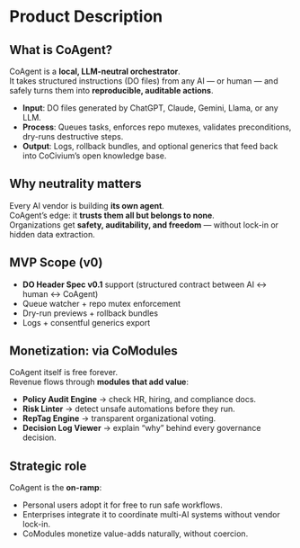 ﻿# Product Description

## What is CoAgent?
CoAgent is a **local, LLM-neutral orchestrator**.  
It takes structured instructions (DO files) from any AI — or human — and safely turns them into **reproducible, auditable actions**.

- **Input**: DO files generated by ChatGPT, Claude, Gemini, Llama, or any LLM.  
- **Process**: Queues tasks, enforces repo mutexes, validates preconditions, dry-runs destructive steps.  
- **Output**: Logs, rollback bundles, and optional generics that feed back into CoCivium’s open knowledge base.

## Why neutrality matters
Every AI vendor is building **its own agent**.  
CoAgent’s edge: it **trusts them all but belongs to none**.  
Organizations get **safety, auditability, and freedom** — without lock-in or hidden data extraction.

## MVP Scope (v0)
- **DO Header Spec v0.1** support (structured contract between AI ↔ human ↔ CoAgent)
- Queue watcher + repo mutex enforcement
- Dry-run previews + rollback bundles
- Logs + consentful generics export

## Monetization: via CoModules
CoAgent itself is free forever.  
Revenue flows through **modules that add value**:
- **Policy Audit Engine** → check HR, hiring, and compliance docs.
- **Risk Linter** → detect unsafe automations before they run.
- **RepTag Engine** → transparent organizational voting.
- **Decision Log Viewer** → explain “why” behind every governance decision.

## Strategic role
CoAgent is the **on-ramp**:  
- Personal users adopt it for free to run safe workflows.  
- Enterprises integrate it to coordinate multi-AI systems without vendor lock-in.  
- CoModules monetize value-adds naturally, without coercion.

